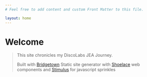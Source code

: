 ```yaml
---
# Feel free to add content and custom Front Matter to this file.

layout: home
---
```


  <h1 class="light" data-controller="example">Welcome</h1>

  <blockquote>
 <p>This site chronicles my DiscoLabs JEA Journey.</p>
 <p>Built with <a href="https://edge.bridgetownrb.com/docs/">Bridgetown</a> Static site generator with <a href="https://shoelace.style">Shoelace</a> web components and <a href="https://stimulus.hotwired.dev/"> Stimulus</a> for javascript sprinkles</p>
</blockquote>
